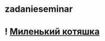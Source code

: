 # zadanieseminar
# ! [Миленький котяшка](https://github.com/ProSait/zadanieseminar/blob/master/%D0%BA%D0%BE%D1%82%D0%B8%D0%BA%20%D0%B2%20%D1%86%D0%B2%D0%B5%D1%82%D0%B5.png?raw=true)
